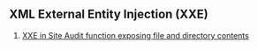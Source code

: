 ## XML External Entity Injection (XXE)

1. [XXE in Site Audit function exposing file and directory contents](https://hackerone.com/reports/312543)
